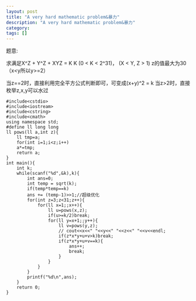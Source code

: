 ```yaml
---
layout: post
title: "A very hard mathematic problem&暴力"
description: "A very hard mathematic problem&暴力"
category:
tags: []
---
```



题意:

求满足X^Z + Y^Z + XYZ = K
K (0 < K < 2^31)， (X < Y, Z > 1)
z的值最大为30（x<y所以y>=2）


当z==2时，直接利用完全平方公式判断即可，可变成(x+y)^2 = k
当z>2时，直接枚举z,x,y可以水过



	#include<cstdio>
	#include<iostream>
	#include<cstring>
	#include<cmath>
	using namespace std;
	#define ll long long
	ll pows(ll a,int z){
		ll tmp=a;
		for(int i=1;i<z;i++)
		a*=tmp;
		return a;
	}
	int main(){
		int k;
		while(scanf("%d",&k),k){
			int ans=0;
			int temp = sqrt(k);
			if(temp*temp==k)
			ans += (temp-1)>>1;//超级优化
			for(int z=3;z<31;z++){
				for(ll x=1;;x++){
					ll u=pows(x,z);
					if(u>=k/2)break;
					for(ll y=x+1;;y++){
						ll v=pows(y,z);
						// cout<<x<<" "<<y<<" "<<z<<" "<<v<<endl;
						if(z*x*y+u+v>k)break;
						if(z*x*y+u+v==k){
							ans++;
							break;
						}
					}
				}
			}
			printf("%d\n",ans);
		}
		return 0;
	}

